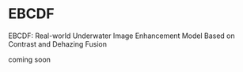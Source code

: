 # EBCDF
EBCDF: Real-world Underwater Image Enhancement Model Based on Contrast and Dehazing Fusion



coming soon
